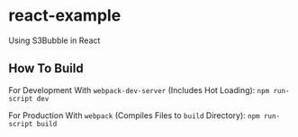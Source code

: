# react-example
Using S3Bubble in React

## How To Build

For Development With `webpack-dev-server` (Includes Hot Loading): `npm run-script dev`

For Production With `webpack` (Compiles Files to `build` Directory): `npm run-script build`